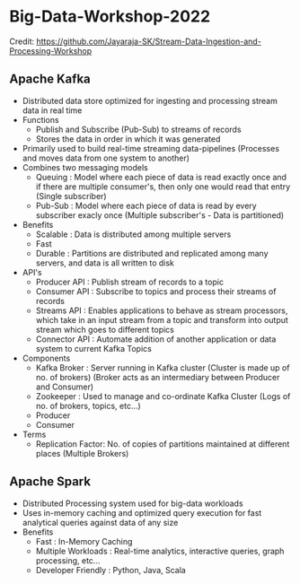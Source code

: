 # Big-Data-Workshop-2022
Credit: https://github.com/Jayaraja-SK/Stream-Data-Ingestion-and-Processing-Workshop
## Apache Kafka
- Distributed data store optimized for ingesting and processing stream data in real time
- Functions
  - Publish and Subscribe (Pub-Sub) to streams of records
  - Stores the data in order in which it was generated
- Primarily used to build real-time streaming data-pipelines (Processes and moves data from one system to another)
- Combines two messaging models
  - Queuing : Model where each piece of data is read exactly once and if there are multiple consumer's, then only one would read that entry (Single subscriber)
  - Pub-Sub : Model where each piece of data is read by every subscriber exacly once (Multiple subscriber's - Data is partitioned)
- Benefits
  - Scalable : Data is distributed among multiple servers
  - Fast
  - Durable : Partitions are distributed and replicated among many servers, and data is all written to disk
 - API's
   -  Producer API : Publish stream of records to a topic
   -  Consumer API : Subscribe to topics and process their streams of records
   -  Streams API : Enables applications to behave as stream processors, which take in an input stream from a topic and transform into output stream which goes to different topics
   -  Connector API : Automate addition of another application or data system to current Kafka Topics
- Components
  - Kafka Broker : Server running in Kafka cluster (Cluster is made up of no. of brokers) (Broker acts as an intermediary between Producer and Consumer)
  - Zookeeper : Used to manage and co-ordinate Kafka Cluster (Logs of no. of brokers, topics, etc...)
  - Producer
  - Consumer
- Terms
  - Replication Factor: No. of copies of partitions maintained at different places (Multiple Brokers)

## Apache Spark
- Distributed Processing system used for big-data workloads
- Uses in-memory caching and optimized query execution for fast analytical queries against data of any size
- Benefits
  - Fast : In-Memory Caching
  - Multiple Workloads : Real-time analytics, interactive queries, graph processing, etc...
  - Developer Friendly : Python, Java, Scala
